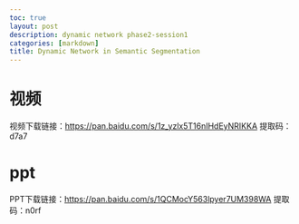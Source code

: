 ```yaml
---
toc: true
layout: post
description: dynamic network phase2-session1
categories: [markdown]
title: Dynamic Network in Semantic Segmentation
---
```


# 视频
视频下载链接：https://pan.baidu.com/s/1z_yzlx5T16nIHdEyNRIKKA 
提取码：d7a7 

# ppt
PPT下载链接：https://pan.baidu.com/s/1QCMocY563lpyer7UM398WA 
提取码：n0rf 



[^1]: This is the footnote.

